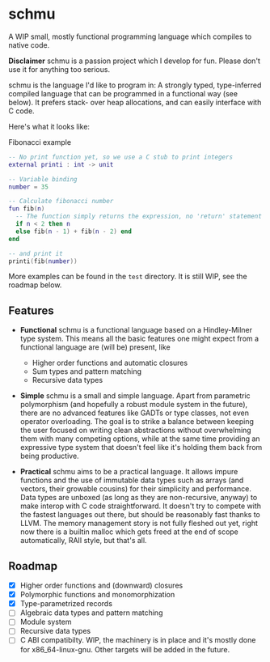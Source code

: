 # schmu
A WIP small, mostly functional programming language which compiles to native code.

**Disclaimer** schmu is a passion project which I develop for fun. Please don't use it for anything too serious.

schmu is the language I'd like to program in: A strongly typed, type-inferred compiled language that can be programmed in a functional way (see below). It prefers stack- over heap allocations, and can easily interface with C code.

Here's what it looks like:

Fibonacci example
``` lua
-- No print function yet, so we use a C stub to print integers
external printi : int -> unit

-- Variable binding
number = 35

-- Calculate fibonacci number
fun fib(n)
  -- The function simply returns the expression, no 'return' statement
  if n < 2 then n
  else fib(n - 1) + fib(n - 2) end
end

-- and print it
printi(fib(number))
```

<!-- ``` lua -->
<!-- external printi : int -> unit -->

<!-- -- Define a record type -->
<!-- type age = { years : int, months :int, days : int } -->

<!-- -- Through type inference, the generic type ('a -> 'b, 'a) -> 'b is inferred -->
<!-- function apply(f, x) -->
<!--   f(x) -->

<!-- -- We bind the variable a -->
<!-- a = 2 -->
<!-- -- and add a to some int -->
<!-- function add_a(x) -->
<!--   -- We capture a and return the sum -->
<!--   x + a -->

<!-- b = apply(add_a, 15) -- b is 17 -->

<!-- -- Create age record -->
<!-- start_age = { years = 0, months = 1, days = 2 } -->

<!-- -- Use an anonymous closure to add b to the passed age's days -->
<!-- -- and print the days -->
<!-- printi(apply(fn(age) { years = age.years, -->
<!--                              months = age.months, -->
<!--                              days = age.days + b }, -->
<!--              start_age).days) -- prints 19 -->
<!-- ``` -->

More examples can be found in the `test` directory. It is still WIP, see the roadmap below.

## Features
+ **Functional**
schmu is a functional language based on a Hindley-Milner type system.
This means all the basic features one might expect from a functional language are (will be) present, like 
    + Higher order functions and automatic closures
    + Sum types and pattern matching
    + Recursive data types

+ **Simple**
schmu is a small and simple language.
Apart from parametric polymorphism (and hopefully a robust module system in the future), there are no advanced features like GADTs or type classes, not even operator overloading.
The goal is to strike a balance between keeping the user focused on writing clean abstractions without overwhelming them with many competing options, while at the same time providing an expressive type system that doesn't feel like it's holding them back from being productive.


+ **Practical**
schmu aims to be a practical language.
It allows impure functions and the use of immutable data types such as arrays (and vectors, their growable cousins) for their simplicity and performance.
Data types are unboxed (as long as they are non-recursive, anyway) to make interop with C code straightforward. 
It doesn't try to compete with the fastest languages out there, but should be reasonably fast thanks to LLVM.
The memory management story is not fully fleshed out yet, right now there is a builtin malloc which gets freed at the end of scope automatically, RAII style, but that's all.

## Roadmap
+ [x] Higher order functions and (downward) closures
+ [x] Polymorphic functions and monomorphization
+ [x] Type-parametrized records
+ [ ] Algebraic data types and pattern matching
+ [ ] Module system
+ [ ] Recursive data types
+ [ ] C ABI compatibilty. WIP, the machinery is in place and it's mostly done for x86_64-linux-gnu. Other targets will be added in the future.
